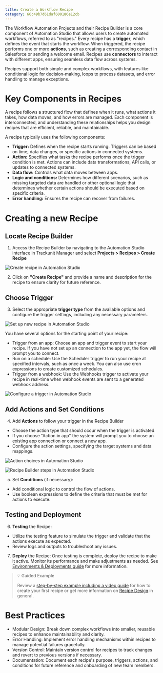 ```yaml
---
title: Create a Workflow Recipe
category: 66c49b7d61daf600186e12cb
---
```


The Workflow Automation Projects and their Recipe Builder is a core component of Automation Studio that allows users to create automated workflows, referred to as "recipes." Every recipe has a **trigger**, which defines the event that starts the workflow. When triggered, the recipe performs one or more **actions**, such as creating a corresponding contact in Salesforce or sending a welcome email. Recipes use **connectors** to interact with different apps, ensuring seamless data flow across systems.

Recipes support both simple and complex workflows, with features like conditional logic for decision-making, loops to process datasets, and error handling to manage exceptions.

# Key Components in Recipes

A recipe follows a structured flow that defines when it runs, what actions it takes, how data moves, and how errors are managed. Each component is interconnected, and understanding these relationships helps you design recipes that are efficient, reliable, and maintainable.

A recipe typically uses the following components:

- **Trigger:** Defines when the recipe starts running. Triggers can be based on time, data changes, or specific actions in connected systems.
- **Action:** Specifies what tasks the recipe performs once the trigger condition is met. Actions can include data transformations, API calls, or updates to connected systems.
- **Data flow:** Controls what data moves between apps.
- **Logic and conditions:** Determines how different scenarios, such as missing targeted data are handled or other optional logic that determines whether certain actions should be executed based on specific criteria.
- **Error handling:** Ensures the recipe can recover from failures.


# Creating a new Recipe

## Locate Recipe Builder

1. Access the Recipe Builder by navigating to the Automation Studio interface in Trackunit Manager and select **Projects > Recipes > Create Recipe**

![Create recipe in Automation Studio](https://cdn.statically.io/gh/trackunit/developer-hub/master/guides/automation-studio/create-recipe.png)

2. Click on **"Create Recipe"** and provide a name and description for the recipe to ensure clarity for future reference.

## Choose Trigger
 
3. Select the appropriate **trigger type** from the available options and configure the trigger settings, including any necessary parameters.

![Set up new recipe in Automation Studio](https://cdn.statically.io/gh/trackunit/developer-hub/master/guides/automation-studio/new-recipe.png)

 You have several options for the starting point of your recipe:
  - Trigger from an app: Choose an app and trigger event to start your recipe. If you have not set up an connection to the app yet, the flow will prompt you to connect.
  - Run on a schedule: Use the Scheduler trigger to run your recipe at specified intervals, such as once a week. You can also use cron expressions to create customized schedules.
  - Trigger from a webhook: Use the Webhooks trigger to activate your recipe in real-time when webhook events are sent to a generated webhook address.

![Configure a trigger in Automation Studio](https://cdn.statically.io/gh/trackunit/developer-hub/master/guides/automation-studio/recipe-trigger-setup.png)

## Add Actions and Set Conditions

4. Add **Actions** to follow your trigger in the Recipe Builder
- Choose the action type that should occur when the trigger is activated.
- If you choose "Action in app" the system will prompt you to choose an existing app connection or connect a new app.
- Configure the action settings, specifying the target systems and data mappings.

![Action choices in Automation Studio](https://cdn.statically.io/gh/trackunit/developer-hub/master/guides/automation-studio/recipe-actions-choices.png)

![Recipe Builder steps in Automation Studio](https://cdn.statically.io/gh/trackunit/developer-hub/master/guides/automation-studio/recipe-steps.png)

5. Set **Conditions** (if necessary):
- Add conditional logic to control the flow of actions.
- Use boolean expressions to define the criteria that must be met for actions to execute.

## Testing and Deployment

6. **Testing** the Recipe:
 - Utilize the testing feature to simulate the trigger and validate that the actions execute as expected.
 - Review logs and outputs to troubleshoot any issues.

7. **Deploy** the Recipe: Once testing is complete, deploy the recipe to make it active. Monitor its performance and make adjustments as needed. See [Environments & Deployments guide](https://developers.trackunit.com/docs/understanding-environments) for more information.


> 💡 Guided Example
> 
> Review a [step-by-step example including a video guide](https://docs.workato.com/getting-started/build-first-recipe.html#step-1-create-a-new-recipe) for how to create your first recipe or get more information on [Recipe Design](https://docs.workato.com/recipes/building-recipes.html#considerations-for-recipe-design) in general.


# Best Practices
- Modular Design: Break down complex workflows into smaller, reusable recipes to enhance maintainability and clarity.
- Error Handling: Implement error handling mechanisms within recipes to manage potential failures gracefully.
- Version Control: Maintain version control for recipes to track changes and revert to previous versions if necessary.
- Documentation: Document each recipe's purpose, triggers, actions, and conditions for future reference and onboarding of new team members.
